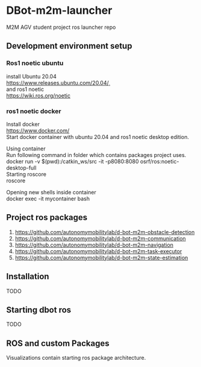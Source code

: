 # DBot-m2m-launcher

M2M AGV student project ros launcher repo

## Development environment setup

### Ros1 noetic ubuntu

install Ubuntu 20.04\
<https://www.releases.ubuntu.com/20.04/>¸\
and ros1 noetic\
<https://wiki.ros.org/noetic>

### ros1 noetic docker

Install docker  
<https://www.docker.com/>\
Start docker container with ubuntu 20.04 and ros1 noetic desktop edition.  

Using container\
Run following command in folder which contains packages project uses.\
docker run -v $(pwd):/catkin_ws/src -it -p8080:8080 osrf/ros:noetic-desktop-full
\
Starting roscore\
roscore  

Opening new shells inside container\
docker exec -it mycontainer bash  


## Project ros packages

1. <https://github.com/autonomymobilitylab/d-bot-m2m-obstacle-detection>
2. <https://github.com/autonomymobilitylab/d-bot-m2m-communication>
3. <https://github.com/autonomymobilitylab/d-bot-m2m-navigation>
4. <https://github.com/autonomymobilitylab/d-bot-m2m-task-executor>
5. <https://github.com/autonomymobilitylab/d-bot-m2m-state-estimation>

## Installation
TODO

## Starting dbot ros
TODO

## ROS and custom Packages
Visualizations contain starting ros package architecture.
